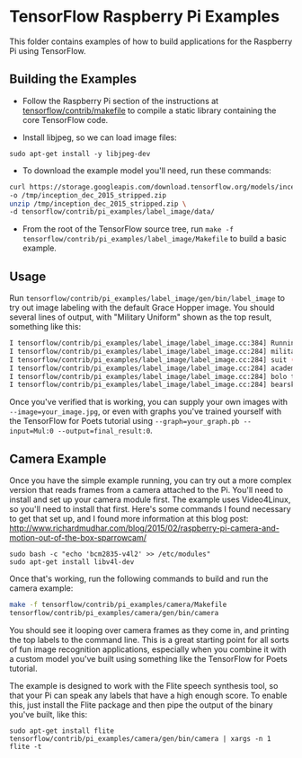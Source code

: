 # TensorFlow Raspberry Pi Examples

This folder contains examples of how to build applications for the Raspberry Pi using TensorFlow.

## Building the Examples

 - Follow the Raspberry Pi section of the instructions at [tensorflow/contrib/makefile](https://github.com/tensorflow/tensorflow/tree/master/tensorflow/contrib/makefile) to compile a static library containing the core TensorFlow code.

 - Install libjpeg, so we can load image files:

```
sudo apt-get install -y libjpeg-dev
```

 - To download the example model you'll need, run these commands:
 
```bash
curl https://storage.googleapis.com/download.tensorflow.org/models/inception_dec_2015_stripped.zip \
-o /tmp/inception_dec_2015_stripped.zip
unzip /tmp/inception_dec_2015_stripped.zip \
-d tensorflow/contrib/pi_examples/label_image/data/
```

 - From the root of the TensorFlow source tree, run `make -f tensorflow/contrib/pi_examples/label_image/Makefile` to build a basic example.

## Usage

Run `tensorflow/contrib/pi_examples/label_image/gen/bin/label_image` to try out image labeling with the default Grace Hopper image. You should several lines of output, with "Military Uniform" shown as the top result, something like this:

```bash
I tensorflow/contrib/pi_examples/label_image/label_image.cc:384] Running model succeeded!
I tensorflow/contrib/pi_examples/label_image/label_image.cc:284] military uniform (866): 0.624293
I tensorflow/contrib/pi_examples/label_image/label_image.cc:284] suit (794): 0.0473981
I tensorflow/contrib/pi_examples/label_image/label_image.cc:284] academic gown (896): 0.0280926
I tensorflow/contrib/pi_examples/label_image/label_image.cc:284] bolo tie (940): 0.0156956
I tensorflow/contrib/pi_examples/label_image/label_image.cc:284] bearskin (849): 0.0143348
```

Once you've verified that is working, you can supply your own images with `--image=your_image.jpg`, or even with graphs you've trained yourself with the TensorFlow for Poets tutorial using `--graph=your_graph.pb --input=Mul:0 --output=final_result:0`.

## Camera Example

Once you have the simple example running, you can try out a more complex version that
reads frames from a camera attached to the Pi. You'll need to install and set up your
camera module first. The example uses Video4Linux, so you'll need to install that first.
Here's some commands I found necessary to get that set up, and I found more information
at this blog post: http://www.richardmudhar.com/blog/2015/02/raspberry-pi-camera-and-motion-out-of-the-box-sparrowcam/

```
sudo bash -c "echo 'bcm2835-v4l2' >> /etc/modules"
sudo apt-get install libv4l-dev
```

Once that's working, run the following commands to build and run the camera example:

```bash
make -f tensorflow/contrib/pi_examples/camera/Makefile
tensorflow/contrib/pi_examples/camera/gen/bin/camera
```

You should see it looping over camera frames as they come in, and printing the top labels
to the command line. This is a great starting point for all sorts of fun image recognition
applications, especially when you combine it with a custom model you've built using
something like the TensorFlow for Poets tutorial.

The example is designed to work with the Flite speech synthesis tool, so that your Pi
can speak any labels that have a high enough score. To enable this, just install the
Flite package and then pipe the output of the binary you've built, like this:

```
sudo apt-get install flite
tensorflow/contrib/pi_examples/camera/gen/bin/camera | xargs -n 1 flite -t
```
